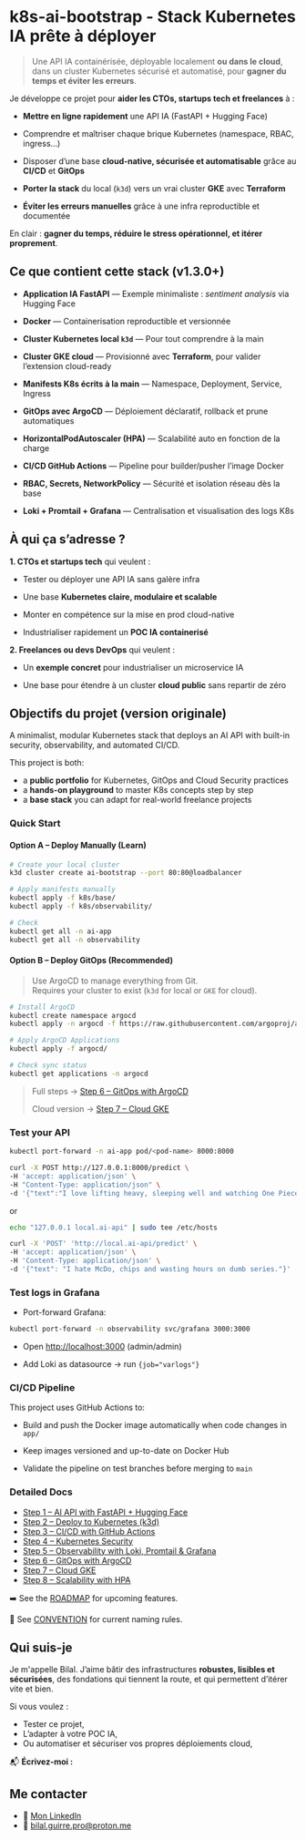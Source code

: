 # k8s-ai-bootstrap - Stack Kubernetes IA prête à déployer

> Une API IA containérisée, déployable localement **ou dans le cloud**, dans un cluster Kubernetes sécurisé et automatisé, pour **gagner du temps et éviter les erreurs**.


Je développe ce projet pour **aider les CTOs, startups tech et freelances** à :

- **Mettre en ligne rapidement** une API IA (FastAPI + Hugging Face)
    
- Comprendre et maîtriser chaque brique Kubernetes (namespace, RBAC, ingress…)
    
- Disposer d’une base **cloud-native, sécurisée et automatisable** grâce au **CI/CD** et **GitOps**
    
- **Porter la stack** du local (`k3d`) vers un vrai cluster **GKE** avec **Terraform**
    
- **Éviter les erreurs manuelles** grâce à une infra reproductible et documentée

En clair : **gagner du temps, réduire le stress opérationnel, et itérer proprement**.


## Ce que contient cette stack (v1.3.0+)

- **Application IA FastAPI** — Exemple minimaliste : _sentiment analysis_ via Hugging Face
    
- **Docker** — Containerisation reproductible et versionnée
    
- **Cluster Kubernetes local `k3d`** — Pour tout comprendre à la main
    
- **Cluster GKE cloud** — Provisionné avec **Terraform**, pour valider l’extension cloud-ready
    
- **Manifests K8s écrits à la main** — Namespace, Deployment, Service, Ingress
    
- **GitOps avec ArgoCD** — Déploiement déclaratif, rollback et prune automatiques
    
- **HorizontalPodAutoscaler (HPA)** — Scalabilité auto en fonction de la charge
    
- **CI/CD GitHub Actions** — Pipeline pour builder/pusher l’image Docker
    
- **RBAC, Secrets, NetworkPolicy** — Sécurité et isolation réseau dès la base
    
- **Loki + Promtail + Grafana** — Centralisation et visualisation des logs K8s


## À qui ça s’adresse ?

**1. CTOs et startups tech** qui veulent :

- Tester ou déployer une API IA sans galère infra
    
- Une base **Kubernetes claire, modulaire et scalable**
    
- Monter en compétence sur la mise en prod cloud-native
    
- Industrialiser rapidement un **POC IA containerisé**

**2. Freelances ou devs DevOps** qui veulent :

- Un **exemple concret** pour industrialiser un microservice IA
    
- Une base pour étendre à un cluster **cloud public** sans repartir de zéro


## Objectifs du projet (version originale)

A minimalist, modular Kubernetes stack that deploys an AI API with built-in security, observability, and automated CI/CD.

This project is both:
- a **public portfolio** for Kubernetes, GitOps and Cloud Security practices
- a **hands-on playground** to master K8s concepts step by step
- a **base stack** you can adapt for real-world freelance projects

### Quick Start

#### Option A – Deploy Manually (Learn)

```bash
# Create your local cluster
k3d cluster create ai-bootstrap --port 80:80@loadbalancer

# Apply manifests manually
kubectl apply -f k8s/base/
kubectl apply -f k8s/observability/

# Check
kubectl get all -n ai-app
kubectl get all -n observability
```

#### Option B – Deploy GitOps (Recommended)

> Use ArgoCD to manage everything from Git.  
> Requires your cluster to exist (`k3d` for local or `GKE` for cloud).

```bash
# Install ArgoCD
kubectl create namespace argocd
kubectl apply -n argocd -f https://raw.githubusercontent.com/argoproj/argo-cd/stable/manifests/install.yaml

# Apply ArgoCD Applications
kubectl apply -f argocd/

# Check sync status
kubectl get applications -n argocd
```

> Full steps → [Step 6 – GitOps with ArgoCD](docs/06-gitops-argocd.md)
>
> Cloud version → [Step 7 – Cloud GKE](docs/07-cloud-gke.md)

### Test your API

```bash
kubectl port-forward -n ai-app pod/<pod-name> 8000:8000

curl -X POST http://127.0.0.1:8000/predict \
-H 'accept: application/json' \
-H "Content-Type: application/json" \
-d '{"text":"I love lifting heavy, sleeping well and watching One Piece."}'
```

or

```bash
echo "127.0.0.1 local.ai-api" | sudo tee /etc/hosts

curl -X 'POST' 'http://local.ai-api/predict' \
-H 'accept: application/json' \
-H 'Content-Type: application/json' \
-d '{"text": "I hate McDo, chips and wasting hours on dumb series."}'
```

### Test logs in Grafana

- Port-forward Grafana:  

```bash
kubectl port-forward -n observability svc/grafana 3000:3000
```

- Open [http://localhost:3000](http://localhost:3000) (admin/admin)

- Add Loki as datasource → run `{job="varlogs"}`

### CI/CD Pipeline

This project uses GitHub Actions to:

- Build and push the Docker image automatically when code changes in `app/`

- Keep images versioned and up-to-date on Docker Hub

- Validate the pipeline on test branches before merging to `main`

### Detailed Docs

- [Step 1 – AI API with FastAPI + Hugging Face](docs/01-ai-api-fastapi.md)
- [Step 2 – Deploy to Kubernetes (k3d)](docs/02-kubernetes-k3d.md)
- [Step 3 – CI/CD with GitHub Actions](docs/03-ci-cd-github-actions.md)
- [Step 4 – Kubernetes Security](docs/04-security-k8s.md)
- [Step 5 – Observability with Loki, Promtail & Grafana](docs/05-observability.md)
- [Step 6 – GitOps with ArgoCD](docs/06-gitops-argocd.md)
- [Step 7 – Cloud GKE](docs/07-cloud-gke.md)
- [Step 8 – Scalability with HPA](docs/08-scalability-hpa.md)

➡️ See the [ROADMAP](ROADMAP.md) for upcoming features.

📌 See [CONVENTION](CONVENTION.md) for current naming rules.


## Qui suis-je

Je m'appelle Bilal. 
J’aime bâtir des infrastructures **robustes, lisibles et sécurisées**, des fondations qui tiennent la route, et qui permettent d’itérer vite et bien.

Si vous voulez :
- Tester ce projet,
- L’adapter à votre POC IA,
- Ou automatiser et sécuriser vos propres déploiements cloud,

📬 **Écrivez-moi :**
## Me contacter

- 🔗 [Mon LinkedIn](https://www.linkedin.com/in/bilal-guirre-395544221/)
- 📧 bilal.guirre.pro@proton.me
